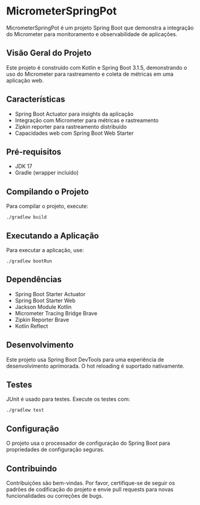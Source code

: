 # MicrometerSpringPot

MicrometerSpringPot é um projeto Spring Boot que demonstra a integração do Micrometer para monitoramento e observabilidade de aplicações.

## Visão Geral do Projeto

Este projeto é construído com Kotlin e Spring Boot 3.1.5, demonstrando o uso do Micrometer para rastreamento e coleta de métricas em uma aplicação web.

## Características

- Spring Boot Actuator para insights da aplicação
- Integração com Micrometer para métricas e rastreamento
- Zipkin reporter para rastreamento distribuído
- Capacidades web com Spring Boot Web Starter

## Pré-requisitos

- JDK 17
- Gradle (wrapper incluído)

## Compilando o Projeto

Para compilar o projeto, execute:

``` shell
./gradlew build
```


## Executando a Aplicação

Para executar a aplicação, use:


``` shell
./gradlew bootRun
```


## Dependências

- Spring Boot Starter Actuator
- Spring Boot Starter Web
- Jackson Module Kotlin
- Micrometer Tracing Bridge Brave
- Zipkin Reporter Brave
- Kotlin Reflect

## Desenvolvimento

Este projeto usa Spring Boot DevTools para uma experiência de desenvolvimento aprimorada. O hot reloading é suportado nativamente.

## Testes

JUnit é usado para testes. Execute os testes com:


``` shell
./gradlew test
```


## Configuração

O projeto usa o processador de configuração do Spring Boot para propriedades de configuração seguras.

## Contribuindo

Contribuições são bem-vindas. Por favor, certifique-se de seguir os padrões de codificação do projeto e envie pull requests para novas funcionalidades ou correções de bugs.
